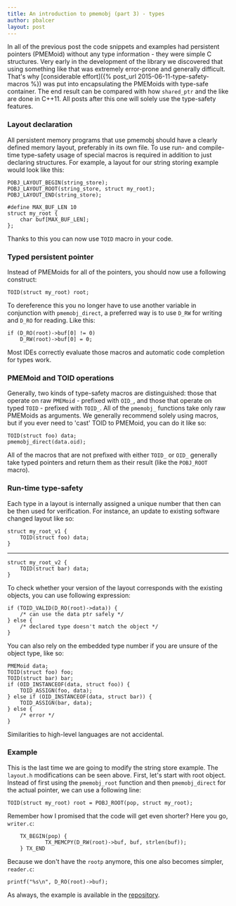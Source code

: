 ```yaml
---
title: An introduction to pmemobj (part 3) - types
author: pbalcer
layout: post
---
```


In all of the previous post the code snippets and examples had persistent pointers (PMEMoid) without any type information - they were simple C structures. Very early in the development of the library we discovered that using something like that was extremely error-prone and generally difficult. That's why [considerable effort]({% post_url 2015-06-11-type-safety-macros %}) was put into encapsulating the PMEMoids with type-safe container. The end result can be compared with how `shared_ptr` and the like are done in C++11. All posts after this one will solely use the type-safety features.

### Layout declaration

All persistent memory programs that use pmemobj should have a clearly defined memory layout, preferably in its own file. To use run- and compile- time type-safety usage of special macros is required in addition to just declaring structures. For example, a layout for our string storing example would look like this:

	POBJ_LAYOUT_BEGIN(string_store);
	POBJ_LAYOUT_ROOT(string_store, struct my_root);
	POBJ_LAYOUT_END(string_store);
	
	#define	MAX_BUF_LEN 10
	struct my_root {
		char buf[MAX_BUF_LEN];
	};

Thanks to this you can now use `TOID` macro in your code.

### Typed persistent pointer

Instead of PMEMoids for all of the pointers, you should now use a following construct:

	TOID(struct my_root) root;

To dereference this you no longer have to use another variable in conjunction with `pmemobj_direct`, a preferred way is to use `D_RW` for writing and `D_RO` for reading. Like this:

	if (D_RO(root)->buf[0] != 0)
		D_RW(root)->buf[0] = 0;

Most IDEs correctly evaluate those macros and automatic code completion for types work.

### PMEMoid and TOID operations

Generally, two kinds of type-safety macros are distinguished: those that operate on raw `PMEMoid` - prefixed with `OID_`, and those that operate on typed `TOID` - prefixed with `TOID_`. All of the `pmemobj_` functions take only raw PMEMoids as arguments. We generally recommend solely using macros, but if you ever need to 'cast' TOID to PMEMoid, you can do it like so:

	TOID(struct foo) data;
	pmemobj_direct(data.oid);

All of the macros that are not prefixed with either `TOID_` or `OID_` generally take typed pointers and return them as their result (like the `POBJ_ROOT` macro).

### Run-time type-safety

Each type in a layout is internally assigned a unique number that then can be then used for verification. For instance, an update to existing software changed layout like so:

	struct my_root_v1 {
		TOID(struct foo) data;
	}

----------

	struct my_root_v2 {
		TOID(struct bar) data;
	}

To check whether your version of the layout corresponds with the existing objects, you can use following expression: 

	if (TOID_VALID(D_RO(root)->data)) {
		/* can use the data ptr safely */
	} else {
		/* declared type doesn't match the object */
	}

You can also rely on the embedded type number if you are unsure of the object type, like so:

	PMEMoid data;
	TOID(struct foo) foo;
	TOID(struct bar) bar;
	if (OID_INSTANCEOF(data, struct foo)) {
		TOID_ASSIGN(foo, data);
	} else if (OID_INSTANCEOF(data, struct bar)) {
		TOID_ASSIGN(bar, data);
	} else {
		/* error */
	}

Similarities to high-level languages are not accidental.

### Example

This is the last time we are going to modify the string store example. The `layout.h` modifications can be seen above. First, let's start with root object. Instead of first using the `pmemobj_root` function and then `pmemobj_direct` for the actual pointer, we can use a following line:

	TOID(struct my_root) root = POBJ_ROOT(pop, struct my_root);

Remember how I promised that the code will get even shorter? Here you go, `writer.c`:

        TX_BEGIN(pop) {
                TX_MEMCPY(D_RW(root)->buf, buf, strlen(buf));
        } TX_END

Because we don't have the `rootp` anymore, this one also becomes simpler, `reader.c`:

	printf("%s\n", D_RO(root)->buf);

As always, the example is available in the [repository](https://github.com/pmem/nvml/tree/master/src/examples/libpmemobj).

